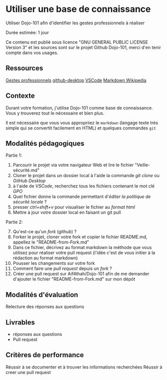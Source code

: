 # Utiliser une base de connaissance

Utiliser Dojo-101 afin d'identifier les gestes professionnels à réaliser

Durée estimée: 1 jour

Ce contenu est publié sous licence "GNU GENERAL PUBLIC LICENSE Version 3" et les sources sont sur le projet Github Dojo-101, merci d'en tenir compte dans vos usages.

## Ressources

[Gestes professionnels](https://github.com/Aif4thah/Dojo-101)
[github-desktop](https://desktop.github.com/)
[VSCode](https://code.visualstudio.com/)
[Markdown Wikipedia](https://fr.wikipedia.org/wiki/Markdown)


## Contexte

Durant votre formation, j'utilise Dojo-101 comme base de connaissance. Vous y trouverez tout le nécessaire et bien plus.

Il est nécessaire que vous vous appropriiez le `markdown` (langage texte très simple qui se convertit facilement en HTML) et quelques commandes `git`


## Modalités pédagogiques

Partie 1:

1. Parcourir le projet via votre navigateur Web et lire le fichier "Veille-sécurité.md"
2. Cloner le projet dans un dossier local à l'aide la commande *git clone* ou *GitHub Desktop*
3. à l'aide de *VSCode*, recherchez tous les fichiers contenant le mot clé *GPO* 
4. Quel fichier donne la commande permettant d'*éditer la politique de sécurité locale* ?
5. presser *ctrl+shift+v* pour visualiser le fichier au *format html*
6. Mettre à jour votre dossier local en faisant un git pull

Partie 2:

7. Qu'est-ce qu'un *fork* (github) ?
8. Forker le projet, cloner votre fork et copier le fichier README.md, appellez le "README-from-Fork.md"
9. Dans ce fichier, décrivez au format markdown la méthode que vous utilisez pour réaliser votre pull request (l'idée c'est de vous initier à la rédaction au format markdown)
10. Pousser les changements sur votre fork
11. Comment faire une *pull request* depuis un *fork* ?
12. Créer une pull request sur Aif4thah/Dojo-101 afin de me demander d'ajouter le fichier "README-from-Fork.md" sur mon dépôt


## Modalités d'évaluation

Relecture des réponses aux questions

## Livrables

* réponses aux questions
* Pull request

## Critères de performance

Réussir à se documenter et à trouver les informations recherchées
Réussir à creer une pull request

